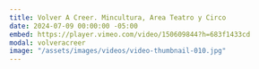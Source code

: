 ```yaml
---
title: Volver A Creer. Mincultura, Area Teatro y Circo
date: 2024-07-09 00:00:00 -05:00
embed: https://player.vimeo.com/video/150609844?h=683f1433cd
modal: volveracreer
image: "/assets/images/videos/video-thumbnail-010.jpg"
---
```



